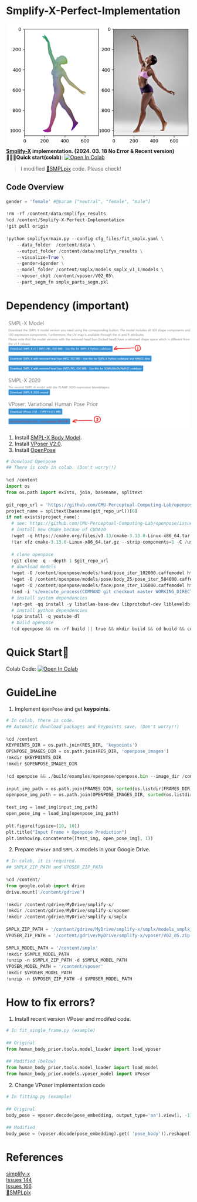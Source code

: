 # Smplify-X-Perfect-Implementation
![img1](./downloads/output.png)  
**[Smplify-X](https://github.com/vchoutas/smplify-x) implementation. (2024. 03. 18 No Error &amp; Recent version)**  
**🚶🏻‍♂️Quick start(colab)**: [![Open In Colab](https://colab.research.google.com/assets/colab-badge.svg)](https://colab.research.google.com/drive/1OoGEg8doFA3-3f_5XkA895C9xR9nf-ob?usp=sharing)  
> I modified [🌟SMPLpix](https://github.com/sergeyprokudin/smplpix) code. Please check!

## Code Overview
```python
gender = 'female' #@param ["neutral", "female", "male"]

!rm -rf /content/data/smplifyx_results
%cd /content/Smplify-X-Perfect-Implementation
!git pull origin

!python smplifyx/main.py --config cfg_files/fit_smplx.yaml \
    --data_folder  /content/data \
    --output_folder /content/data/smplifyx_results \
    --visualize=True \
    --gender=$gender \
    --model_folder /content/smplx/models_smplx_v1_1/models \
    --vposer_ckpt /content/vposer/V02_05\
    --part_segm_fn smplx_parts_segm.pkl
```
  
# Dependency (important)
![img2](./downloads/smplx.png)  
1. Install [SMPL-X Body Model](https://smpl-x.is.tue.mpg.de/).
2. Install [VPoser V2.0](https://smpl-x.is.tue.mpg.de/).
3. Install [OpenPose](https://github.com/svikramank/openpose)
```python
# Donwload Openpose
## There is code in colab. (Don't worry!!)

%cd /content
import os
from os.path import exists, join, basename, splitext

git_repo_url = 'https://github.com/CMU-Perceptual-Computing-Lab/openpose.git'
project_name = splitext(basename(git_repo_url))[0]
if not exists(project_name):
  # see: https://github.com/CMU-Perceptual-Computing-Lab/openpose/issues/949
  # install new CMake becaue of CUDA10
  !wget -q https://cmake.org/files/v3.13/cmake-3.13.0-Linux-x86_64.tar.gz
  !tar xfz cmake-3.13.0-Linux-x86_64.tar.gz --strip-components=1 -C /usr/local

  # clone openpose
  !git clone -q --depth 1 $git_repo_url
  # download models
  !wget -O /content/openpose/models/hand/pose_iter_102000.caffemodel https://polybox.ethz.ch/index.php/s/Oim76cuqrDVbdxm/download
  !wget -O /content/openpose/models/pose/body_25/pose_iter_584000.caffemodel https://polybox.ethz.ch/index.php/s/m5NQAhd7ukVPRoL/download
  !wget -O /content/openpose/models/face/pose_iter_116000.caffemodel https://polybox.ethz.ch/index.php/s/cEaF1FTpKjjJZbH/download
  !sed -i 's/execute_process(COMMAND git checkout master WORKING_DIRECTORY ${CMAKE_SOURCE_DIR}\/3rdparty\/caffe)/execute_process(COMMAND git checkout f019d0dfe86f49d1140961f8c7dec22130c83154 WORKING_DIRECTORY ${CMAKE_SOURCE_DIR}\/3rdparty\/caffe)/g' openpose/CMakeLists.txt
  # install system dependencies
  !apt-get -qq install -y libatlas-base-dev libprotobuf-dev libleveldb-dev libsnappy-dev libhdf5-serial-dev protobuf-compiler libgflags-dev libgoogle-glog-dev liblmdb-dev opencl-headers ocl-icd-opencl-dev libviennacl-dev
  # install python dependencies
  !pip install -q youtube-dl
  # build openpose
  !cd openpose && rm -rf build || true && mkdir build && cd build && cmake .. && make -j`nproc`
```
   
# Quick Start🚶
Colab Code: [![Open In Colab](https://colab.research.google.com/assets/colab-badge.svg)](https://colab.research.google.com/drive/1OoGEg8doFA3-3f_5XkA895C9xR9nf-ob?usp=sharing)

# GuideLine
1. Implement `OpenPose` and get **keypoints**.
```python
# In colab, there is code.
## Automatic download packages and keypoints save. (Don't worry!!)

%cd /content
KEYPOINTS_DIR = os.path.join(RES_DIR, 'keypoints')
OPENPOSE_IMAGES_DIR = os.path.join(RES_DIR, 'openpose_images')
!mkdir $KEYPOINTS_DIR
!mkdir $OPENPOSE_IMAGES_DIR

!cd openpose && ./build/examples/openpose/openpose.bin --image_dir /content/data/images --write_json $KEYPOINTS_DIR --face --hand --display 0 --write_images $OPENPOSE_IMAGES_DIR

input_img_path = os.path.join(FRAMES_DIR, sorted(os.listdir(FRAMES_DIR))[0])
openpose_img_path = os.path.join(OPENPOSE_IMAGES_DIR, sorted(os.listdir(OPENPOSE_IMAGES_DIR))[0])

test_img = load_img(input_img_path)
open_pose_img = load_img(openpose_img_path)

plt.figure(figsize=(10, 10))
plt.title("Input Frame + Openpose Prediction")
plt.imshow(np.concatenate([test_img, open_pose_img], 1))
```
  
2. Prepare `VPoser` and `SMPL-X` models in your Google Drive.
```python
# In colab, it is required.
## SMPLX_ZIP_PATH and VPOSER_ZIP_PATH

%cd /content/
from google.colab import drive
drive.mount('/content/gdrive')

!mkdir /content/gdrive/MyDrive/smplify-x/
!mkdir /content/gdrive/MyDrive/smplify-x/vposer
!mkdir /content/gdrive/MyDrive/smplify-x/smplx

SMPLX_ZIP_PATH = '/content/gdrive/MyDrive/smplify-x/smplx/models_smplx_v1_1.zip' # @param {type:"string"}
VPOSER_ZIP_PATH = '/content/gdrive/MyDrive/smplify-x/vposer/V02_05.zip' # @param {type:"string"}

SMPLX_MODEL_PATH = '/content/smplx'
!mkdir $SMPLX_MODEL_PATH
!unzip -n $SMPLX_ZIP_PATH -d $SMPLX_MODEL_PATH
VPOSER_MODEL_PATH = '/content/vposer'
!mkdir $VPOSER_MODEL_PATH
!unzip -n $VPOSER_ZIP_PATH -d $VPOSER_MODEL_PATH
```
  
# How to fix errors?
1. Install recent version VPoser and modifed code.
```python
# In fit_single_frame.py (example)

## Original
from human_body_prior.tools.model_loader import load_vposer

## Modified (below)
from human_body_prior.tools.model_loader import load_model 
from human_body_prior.models.vposer_model import VPoser
``` 
  
2. Change VPoser implementation code
```python
# In fitting.py (example)

## Original
body_pose = vposer.decode(pose_embedding, output_type='aa').view(1, -1) if use_vposer else None

## Modified
body_pose = (vposer.decode(pose_embedding).get( 'pose_body')).reshape(1, -1) if use_vposer else None
```
  
# References
[simplify-x](https://github.com/vchoutas/smplify-x)  
[Issues 144](https://github.com/vchoutas/smplify-x/issues/144)  
[Issues 166](https://github.com/vchoutas/smplify-x/issues/166)  
[🌟SMPLpix](https://github.com/sergeyprokudin/smplpix)  
